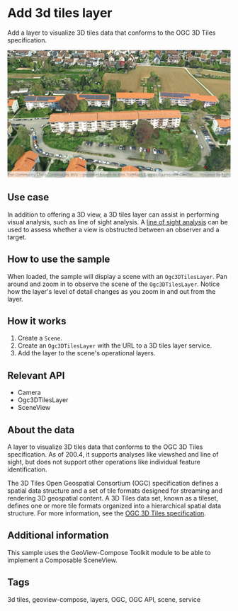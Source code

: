 # Add 3d tiles layer

Add a layer to visualize 3D tiles data that conforms to the OGC 3D Tiles specification.

![Add 3D Tiles Layer](add-3d-tiles-layer.png)

## Use case

In addition to offering a 3D view, a 3D tiles layer can assist in performing visual analysis, such as line of sight analysis. A [line of sight analysis](https://developers.arcgis.com/documentation/mapping-apis-and-services/spatial-analysis/tutorials/apis/display-a-line-of-sight/) can be used to assess whether a view is obstructed between an observer and a target.

## How to use the sample

When loaded, the sample will display a scene with an `Ogc3DTilesLayer`. Pan around and zoom in to observe the scene of the `Ogc3DTilesLayer`. Notice how the layer's level of detail changes as you zoom in and out from the layer.

## How it works

1. Create a `Scene`.
2. Create an `Ogc3DTilesLayer` with the URL to a 3D tiles layer service.
3. Add the layer to the scene's operational layers.

## Relevant API

* Camera
* Ogc3DTilesLayer
* SceneView

## About the data

A layer to visualize 3D tiles data that conforms to the OGC 3D Tiles specification. As of 200.4, it supports analyses like viewshed and line of sight, but does not support other operations like individual feature identification.

The 3D Tiles Open Geospatial Consortium (OGC) specification defines a spatial data structure and a set of tile formats designed for streaming and rendering 3D geospatial content. A 3D Tiles data set, known as a tileset, defines one or more tile formats organized into a hierarchical spatial data structure. For more information, see the [OGC 3D Tiles specification](https://www.ogc.org/standard/3DTiles).

## Additional information

This sample uses the GeoView-Compose Toolkit module to be able to implement a Composable SceneView.

## Tags

3d tiles, geoview-compose, layers, OGC, OGC API, scene, service
